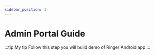 ```yaml
---
sidebar_position: 1
---
```


# Admin Portal Guide
:::tip My tip
Follow this step you will build demo of Ringer Android app
:::

